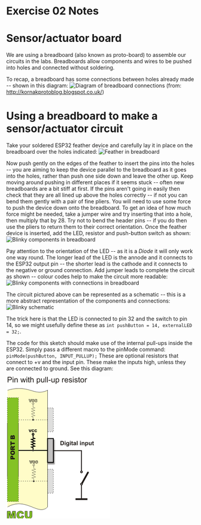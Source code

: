 Exercise 02 Notes
===

# Sensor/actuator board

We are using a breadboard (also known as proto-board) to assemble our circuits
in the labs. Breadboards allow components and wires to be pushed into holes
and connected without soldering.

To recap, a breadboard has some connections between holes already made --
shown in this diagram: ![Diagram of breadboard
connections](Breadboard-connections.png "Diagram of breadboard connections")
(from: http://kornakprotoblog.blogspot.co.uk/)


# Using a breadboard to make a sensor/actuator circuit

Take your soldered ESP32 feather device and carefully lay it in place on the
breadboard over the holes indicated: ![Feather in
breadboard](Feather-in-breadboard.png  "Feather in breadboard")

Now push gently on the edges of the feather to insert the pins into the holes
-- you are aiming to keep the device parallel to the breadboard as it goes
into the holes, rather than push one side down and leave the other up. Keep
moving around pushing in different places if it seems stuck -- often new
breadboards are a bit stiff at first. If the pins aren't going in easily then
check that they are all lined up above the holes correctly -- if not you can
bend them gently with a pair of fine pliers. You will need to use some force
to push the device down onto the breadboard. To get an idea of how much force
might be needed, take a jumper wire and try inserting that into a hole, then
multiply that by 28. Try not to bend the header pins -- if you do then use the
pliers to return them to their correct orientation. Once the feather device is
inserted, add the LED, resistor and push-button switch as shown: ![Blinky
components in breadboard](Blinky-in-breadboard.png  "Blinky components in
breadboard")

Pay attention to the orientation of the LED -- as it is a *Diode* it will only
work one way round. The longer lead of the LED is the annode and it connects
to the ESP32 output pin -- the shorter lead is the cathode and it connects to
the negative or ground connection. Add jumper leads to complete the circuit as
shown -- colour codes help to make the circuit more readable: ![Blinky
components with connections in
breadboard](Blinky-in-breadboard-with-connections.png  "Blinky components with
connections in breadboard")

The circuit pictured above can be represented as a schematic -- this is a more
abstract representation of the components and connections: ![Blinky
schematic](Blinky-schematic.png  "Blinky schematic")

The trick here is that the LED is connected to pin 32 and the switch to pin
14, so we might usefully define these as `int pushButton = 14, externalLED =
32;`.

The code for this sketch should make use of the internal pull-ups inside the
ESP32. Simply pass a different macro to the pinMode command:
`pinMode(pushButton, INPUT_PULLUP);` These are optional resistors that connect
to +v and the input pin. These make the inputs high, unless they are connected
to ground. See this diagram:

![Diagram of internal pull-up](pullup.png "Diagram of internal pull-up")

